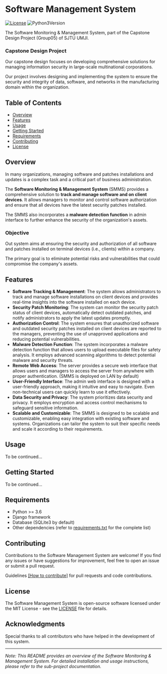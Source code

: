 
# Software Management System

[![License](https://img.shields.io/badge/license-MIT-blue.svg)](https://opensource.org/licenses/MIT) ![Python3Version](https://img.shields.io/badge/python-%3E%3D3.6-green) 

The Software Monitoring & Management System, part of the Capstone Design Project (Group05) of SJTU UMJI.

### Capstone Design Project

Our capstone design focuses on developing comprehensive solutions for managing information security in large-scale multinational corporations. 

Our project involves designing and implementing the system to ensure the security and integrity of data, software, and networks in the manufacturing domain within the organization.

## Table of Contents

- [Overview](#overview) 
- [Features](#features) 
- [Usage](#usage) 
- [Getting Started](#getting-started) 
- [Requirements](#requirements)
- [Contributing](#contributing) 
- [License](#license) 

## Overview

In many organizations, managing software and patches installations and updates is a complex task and a critical part of business administration.

The **Software Monitoring & Management System** (SMMS) provides a comprehensive solution to **track and manage software and on client devices**. It allows managers to monitor and control software authorization and ensure that all devices have the latest security patches installed.

The SMMS also incorporates a **malware detection function** in admin interface to further enhance the security of the organization's assets.

### Objective

Out system aims at ensuring the security and authorization of all software and patches installed on terminal devices (i.e., clients) within a company. 

The primary goal is to eliminate potential risks and vulnerabilities that could compromise the company's assets.

## Features

- **Software Tracking & Management**: The system allows administrators to track and manage software installations on client devices and provides real-time insights into the software installed on each device.
- **Security Patch Monitoring**: The system can monitor the security patch status of client devices, automatically detect outdated patches, and notify administrators to apply the latest updates promptly.
- **Authorization Control**: The system ensures that unauthorized software and outdated security patches installed on client devices are reported to the managers, preventing the use of unapproved applications and reducing potential vulnerabilities.
- **Malware Detection Function**: The system incorporates a malware detection function that allows users to upload executable files for safety analysis. It employs advanced scanning algorithms to detect potential malware and security threats.
- **Remote Web Access**: The server provides a secure web interface that allows users and managers to access the server from anywhere with proper authentication. (SMMS is deployed on LAN by default)
- **User-Friendly Interface**: The admin web interface is designed with a user-friendly approach, making it intuitive and easy to navigate. Even non-technical users can quickly learn to use it effectively.
- **Data Security and Privacy**: The system prioritizes data security and privacy. It employs encryption and access control mechanisms to safeguard sensitive information.
- **Scalable and Customizable**: The SMMS is designed to be scalable and customizable, enabling easy integration with existing software and systems. Organizations can tailor the system to suit their specific needs and scale it according to their requirements.

## Usage

 To be continued...

## Getting Started

 To be continued...

## Requirements

- Python >= 3.6
- Django framework
- Database (SQLite3 by default)
- Other dependencies (refer to [requirements.txt](./requirements.txt) for the complete list)

## Contributing

Contributions to the Software Management System are welcome! If you find any issues or have suggestions for improvement, feel free to open an issue or submit a pull request.

Guidelines [[How to contribute]](./guidelines/contributions.md) for pull requests and code contributions.

## License

The Software Management System is open-source software licensed under the MIT License - see the [LICENSE](./LICENSE) file for details.

## Acknowledgments

Special thanks to all contributors who have helped in the development of this system.

---

*Note: This README provides an overview of the Software Monitoring & Management System. For detailed installation and usage instructions, please refer to the sub-project documentation.*

